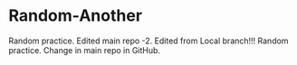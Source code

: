 # Random-Another
Random practice. Edited main repo -2.
Edited from Local branch!!!
Random practice. Change in main repo in GitHub.
